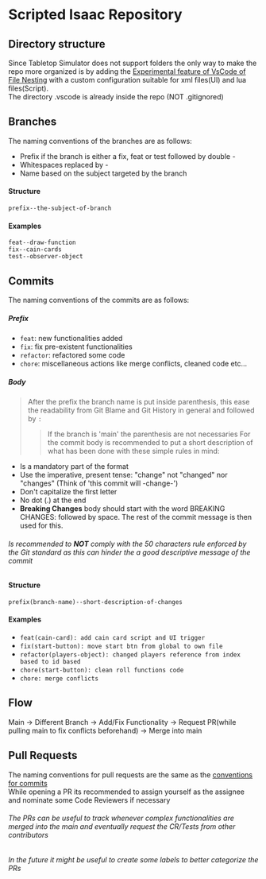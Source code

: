 # Scripted Isaac Repository

## Directory structure
Since Tabletop Simulator does not support folders the only way to make the repo more organized is by adding the [Experimental feature of VsCode of File Nesting](https://dev.to/this-is-learning/file-nesting-in-vs-code-46l5) with a custom configuration suitable for xml files(UI) and lua files(Script).  
The directory .vscode is already inside the repo (NOT .gitignored)

## Branches
The naming conventions of the branches are as follows:
- Prefix if the branch is either a fix, feat or test followed by double -
- Whitespaces replaced by -
- Name based on the subject targeted by the branch

#### Structure
```prefix--the-subject-of-branch```

#### Examples
```feat--draw-function```  
```fix--cain-cards```  
```test--observer-object```  

## Commits
The naming conventions of the commits are as follows:

##### Prefix
- ```feat```: new functionalities added
- ```fix```: fix pre-existent functionalities
- ```refactor```: refactored some code
- ```chore```: miscellaneous actions like merge conflicts, cleaned code etc...

##### Body
> After the prefix the branch name is put inside parenthesis, this ease the readability from Git Blame and Git History in general and followed by ```:```
>> If the branch is 'main' the parenthesis are not necessaries
For the commit body is recommended to put a short description of what has been done with these simple rules in mind:

- Is a mandatory part of the format
- Use the imperative, present tense: "change" not "changed" nor "changes" (Think of 'this commit will -change-')
- Don't capitalize the first letter
- No dot (.) at the end
- **Breaking Changes** body should start with the word BREAKING CHANGES: followed by space. The rest of the commit message is then used for this.

###### Is recommended to **NOT** comply with the 50 characters rule enforced by the Git standard as this can hinder the a good descriptive message of the commit

#### Structure
```prefix(branch-name)--short-description-of-changes```  

#### Examples
- ```feat(cain-card): add cain card script and UI trigger```
- ```fix(start-button): move start btn from global to own file```
- ```refactor(players-object): changed players reference from index based to id based```
- ```chore(start-button): clean roll functions code```
- ```chore: merge conflicts ```

## Flow

Main -> Different Branch -> Add/Fix Functionality -> Request PR(while pulling main to fix conflicts beforehand) -> Merge into main

## Pull Requests
The naming conventions for pull requests are the same as the [conventions for commits](##Commits)  
While opening a PR its recommended to assign yourself as the assignee and nominate some Code Reviewers if necessary
###### The PRs can be useful to track whenever complex functionalities are merged into the main and eventually request the CR/Tests from other contributors

###### In the future it might be useful to create some labels to better categorize the PRs
